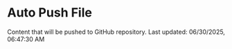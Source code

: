 # Auto Push File

Content that will be pushed to GitHub repository.
Last updated: 06/30/2025, 06:47:30 AM